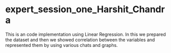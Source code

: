 # expert_session_one_Harshit_Chandra
This is an code implementation using Linear Regression.
In this we prepared the dataset
and then we showed correlation between the variables and represented them by using various chats and graphs.

